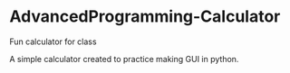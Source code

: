 # AdvancedProgramming-Calculator
Fun calculator for class

A simple calculator created to practice making GUI in python.


